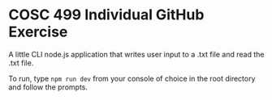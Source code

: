 # COSC 499 Individual GitHub Exercise

A little CLI node.js application that writes user input to a .txt file and read the .txt file.

To run, type `npm run dev` from your console of choice in the root directory and follow the prompts.
